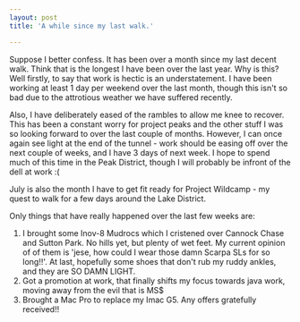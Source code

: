 ```yaml
---
layout: post
title: 'A while since my last walk.'

---
```


Suppose I better confess. It has been over a month since my last decent walk. Think that is the longest I have been over the last year. Why is this? Well firstly, to say that work is hectic is an understatement. I have been working at least 1 day per weekend over the last month, though this isn't so bad due to the attrotious weather we have suffered recently.

Also, I have deliberately eased of the rambles to allow me knee to recover. This has been a constant worry for project peaks and the other stuff I was so looking forward to over the last couple of months. However, I can once again see light at the end of the tunnel - work should be easing off over the next couple of weeks, and I have 3 days of next week. I hope to spend much of this time in the Peak District, though I will probably be infront of the dell at work :(

July is also the month I have to get fit ready for Project Wildcamp - my quest to walk for a few days around the Lake District.

Only things that have really happened over the last few weeks are:

1) I brought some Inov-8 Mudrocs which I cristened over Cannock Chase and Sutton Park. No hills yet, but plenty of wet feet. My current opinion of of them is 'jese, how could I wear those damn Scarpa SLs for so long!!'. At last, hopefully some shoes that don't rub my ruddy ankles, and they are SO DAMN LIGHT.
2) Got a promotion at work, that finally shifts my focus towards java work, moving away from the evil that is MS$
3) Brought a Mac Pro to replace my Imac G5. Any offers gratefully received!!
